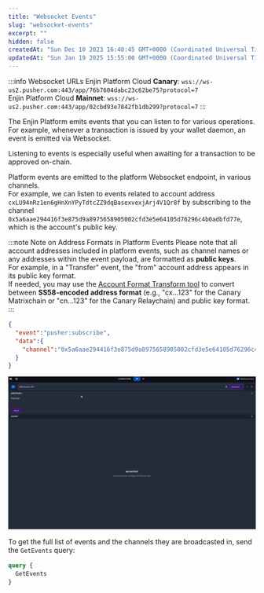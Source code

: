 ```yaml
---
title: "Websocket Events"
slug: "websocket-events"
excerpt: ""
hidden: false
createdAt: "Sun Dec 10 2023 16:40:45 GMT+0000 (Coordinated Universal Time)"
updatedAt: "Sun Jan 19 2025 15:55:00 GMT+0000 (Coordinated Universal Time)"
---
```

:::info Websocket URLs
Enjin Platform Cloud **Canary**: `wss://ws-us2.pusher.com:443/app/76b7604dabc23c62be75?protocol=7`\
Enjin Platform Cloud **Mainnet**: `wss://ws-us2.pusher.com:443/app/02cbd93e7842fb1db299?protocol=7`
:::

The Enjin Platform emits events that you can listen to for various operations.  
For example, whenever a transaction is issued by your wallet daemon, an event is emitted via Websocket.

Listening to events is especially useful when awaiting for a transaction to be approved on-chain.

Platform events are emitted to the platform Websocket endpoint, in various channels.  
For example, we can listen to events related to account address `cxLU94nRz1en6gHnXnYPyTdtcZZ9dqBasexvexjArj4V1Qr8f` by subscribing to the channel `0x5a6aae294416f3e875d9a8975658905002cfd3e5e64105d76296c4b0adbfd77e`, which is the account's public key.

:::note Note on Address Formats in Platform Events
Please note that all account addresses included in platform events, such as channel names or any addresses within the event payload, are formatted as **public keys**.\
For example, in a "Transfer" event, the "from" account address appears in its public key format.\
If needed, you may use the [Account Format Transform tool](https://matrix.subscan.io/tools/format_transform) to convert between **SS58-encoded address format** (e.g., "cx...123" for the Canary Matrixchain or "cn...123" for the Canary Relaychain) and public key format.
:::

```json
{
  "event":"pusher:subscribe",
  "data":{
    "channel":"0x5a6aae294416f3e875d9a8975658905002cfd3e5e64105d76296c4b0adbfd77e"
  }
}
```

![Example banner](./img/Pusher.gif)

To get the full list of events and the channels they are broadcasted in, send the `GetEvents` query:

```graphql
query {
  GetEvents
}
```
